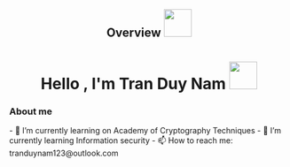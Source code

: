 <h2 align="center">Overview <img src="https://cdn140.picsart.com/326816760085201.gif?to=crop&type=webp&r=40x40&q=50" width="50"></h2>
<h1 align="center">Hello , I'm Tran Duy Nam <img src="https://i.pinimg.com/originals/4a/54/40/4a54404d97232c2cfd7b30bb5575e29c.gif" width="50"></h1>
<h3 align="left"> About me</h3>
- 🔭 I’m currently learning on Academy of Cryptography Techniques
- 🌱 I’m currently learning Information security
- 📫 How to reach me: tranduynam123@outlook.com
